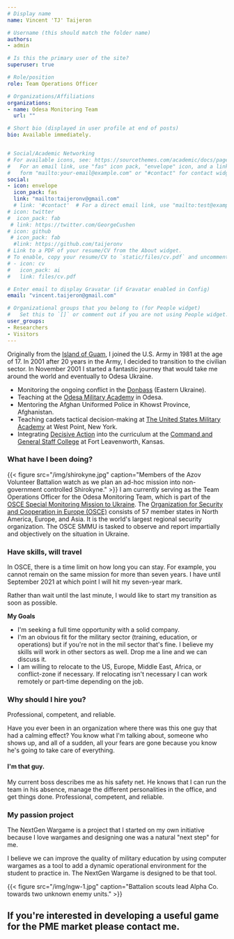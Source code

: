 ```yaml
---
# Display name
name: Vincent 'TJ' Taijeron

# Username (this should match the folder name)
authors:
- admin

# Is this the primary user of the site?
superuser: true

# Role/position
role: Team Operations Officer

# Organizations/Affiliations
organizations:
- name: Odesa Monitoring Team
  url: ""

# Short bio (displayed in user profile at end of posts)
bio: Available immediately.


# Social/Academic Networking
# For available icons, see: https://sourcethemes.com/academic/docs/page-builder/#icons
#   For an email link, use "fas" icon pack, "envelope" icon, and a link in the
#   form "mailto:your-email@example.com" or "#contact" for contact widget.
social:
- icon: envelope
  icon_pack: fas
  link: "mailto:taijeronv@gmail.com"
  # link: '#contact'  # For a direct email link, use "mailto:test@example.org".
# icon: twitter
#  icon_pack: fab
 # link: https://twitter.com/GeorgeCushen
# icon: github
 # icon_pack: fab
  #link: https://github.com/taijeronv
# Link to a PDF of your resume/CV from the About widget.
# To enable, copy your resume/CV to `static/files/cv.pdf` and uncomment the lines below.
# - icon: cv
#   icon_pack: ai
#   link: files/cv.pdf

# Enter email to display Gravatar (if Gravatar enabled in Config)
email: "vincent.taijeron@gmail.com"

# Organizational groups that you belong to (for People widget)
#   Set this to `[]` or comment out if you are not using People widget.
user_groups:
- Researchers
- Visitors
---
```


Originally from the [Island of Guam](https://en.wikipedia.org/wiki/Guam), I
joined the U.S. Army in 1981 at the age of 17. In 2001 after 20 years in the
Army, I decided to transition to the civilian sector. In November 2001 I started a
fantastic journey that would take me around the world and eventually to Odesa
Ukraine.

- Monitoring the ongoing conflict in the [Donbass](https://en.wikipedia.org/wiki/Donbass) (Eastern Ukraine).
- Teaching at the
  [Odesa Military Academy](https://en.wikipedia.org/wiki/Odessa_Military_Academy)
  in Odesa.
- Mentoring the Afghan Uniformed Police in Khowst Province, Afghanistan.
- Teaching cadets tactical decision-making at
  [The United States Military Academy](https://www.westpoint.edu/military/department-of-military-instruction/simulation-center) at West Point, New York.
- Integrating [Decisive Action](http://decisive-point.com/decisive-action/) into
  the curriculum at the
  [Command and General Staff College](https://usacac.army.mil/organizations/cace/cgsc) at Fort Leavenworth, Kansas.

### What have I been doing?

{{< figure src="/img/shirokyne.jpg" caption="Members of the Azov Volunteer Battalion watch as we plan an ad-hoc mission into non-government controlled Shirokyne." >}}
I am currently serving as the Team Operations Officer for the Odesa Monitoring
Team, which is part of the [OSCE Special Monitoring Mission to Ukraine](https://www.osce.org/special-monitoring-mission-to-ukraine). The
[Organization for Security and Cooperation in Europe (OSCE)](https://www.osce.org/whatistheosce/factsheet) consists of 57 member
states in North America, Europe, and Asia. It is the world's largest
regional security organization.  The OSCE SMMU is tasked to observe and report impartially and objectively on the situation in Ukraine.

### Have skills, will travel
In OSCE, there is a time limit on how long you can stay. For example, you cannot
remain on the same mission for more than seven years. I have until September
2021 at which point I will hit my seven-year mark.

Rather than wait until the last minute, I would like to start my transition as soon
as possible.

**My Goals** 
- I'm seeking a full time opportunity with a solid company. 
- I'm an obvious fit for the military sector (training, education, or operations)
  but if you're not in the mil sector that's fine. I believe my skills will work
  in other sectors as well. Drop me a line and we can discuss it.
- I am willing to relocate to the US, Europe, Middle East, Africa, or
  conflict-zone if necessary. If relocating isn't necessary I can
  work remotely or part-time depending on the job.

### Why should I hire you?
Professional, competent, and reliable.

Have you ever been in an organization where there was this one guy that had a
calming effect? You know what I'm talking about, someone who shows up, and all
of a sudden, all your fears are gone because you know he's going to take care of
everything.

#### I'm that guy.

My current boss describes me as his safety net. He knows that I can run the team
in his absence, manage the different personalities in the office, and get
things done. Professional, competent, and reliable.

### My passion project
The NextGen Wargame is a project that I started on my own initiative because I love
wargames and designing one was a natural "next step" for me.  

I believe we can improve the quality of military education by using computer
wargames as a tool to add a dynamic operational environment for the student to
practice in. The NextGen Wargame is designed to be that tool.  

{{< figure src="/img/ngw-1.jpg" caption="Battalion scouts lead Alpha Co. towards two unknown enemy units." >}}

## If you're interested in developing a useful game for the PME market please contact me.